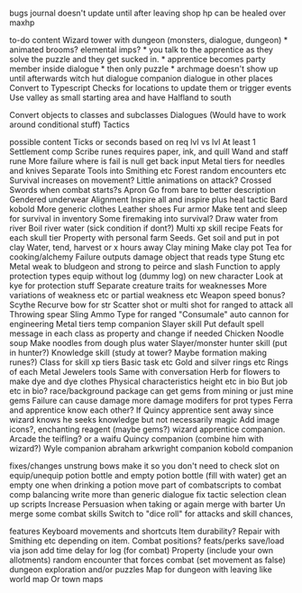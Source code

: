 bugs
journal doesn't update until after leaving shop
hp can be healed over maxhp

to-do content
Wizard tower with dungeon  (monsters, dialogue, dungeon)
    * animated brooms? elemental imps?
    * you talk to the apprentice as they solve the puzzle and they get sucked in.
    * apprentice becomes party member inside dialogue
    * then only puzzle
    * archmage doesn't show up until afterwards
witch hut dialogue
companion dialogue in other places
Convert to Typescript
Checks for locations to update them or trigger events
Use valley as small starting area and have Halfland to south

Convert objects to classes and subclasses
Dialogues (Would have to work around conditional stuff)
Tactics

possible content
Ticks or seconds based on req lvl vs lvl At least 1
Settlement comp
Scribe runes requires paper, ink, and quill
Wand and staff rune
More failure where is fail is null get back input
Metal tiers for needles and knives 
Separate Tools into Smithing etc
Forest random encounters etc
Survival increases on movement?
Little animations on attack?
Crossed Swords when combat starts?s
Apron
Go from bare to better description 
Gendered underwear 
Alignment 
Inspire all and inspire plus heal tactic
Bard kobold 
More generic clothes
Leather shoes 
Fur armor
Make tent and sleep for survival in inventory
Some firemaking into survival?
Draw water from river
Boil river water (sick condition if dont?)
Multi xp skill recipe 
Feats for each skull tier
Property with personal farm 
Seeds. Get soil and put in pot clay
Water, tend, harvest or x hours away 
Clay mining
Make clay pot
Tea for cooking/alchemy
Failure outputs damage object that reads type
Stung etc
Metal weak to bludgeon and strong to peirce and slash
Function to apply protection types equip without log (dummy log) on new character 
Look at kye for protection  stuff
Separate creature traits for weaknesses
More variations of weakness etc or partial weakness etc
Weapon speed bonus?
Scythe 
Recurve bow for str
Scatter shot or multi shot for ranged to attack all
Throwing spear
Sling
Ammo Type for ranged
"Consumale" auto cannon for engineering Metal tiers temp companion
Slayer skill
Put default spell message in each class as property and change if needed
Chicken Noodle soup 
Make noodles from dough plus water 
Slayer/monster hunter skill (put in hunter?)
Knowledge skill (study at tower? Maybe formation making runes?)
Class for skill xp tiers 
Basic task etc
Gold and silver rings etc
Rings of each Metal
Jewelers tools
Same with conversation 
Herb for flowers to make dye and dye clothes 
Physical characteristics height etc in bio
But job etc in bio?
race/background package
can get gems from mining or just mine gems
Failure can cause damage
more damage modifers for prot types
Ferra and apprentice know each other?
If Quincy apprentice sent away since wizard knows he seeks knowledge but not necessarily magic
Add image icons?,
enchanting reagent (maybe gems?)
wizard apprentice companion. Arcade the teifling? or a waifu
Quincy companion (combine him with wizard?)
Wyle companion
abraham arkwright companion
kobold companion

fixes/changes
unstrung bows
make it so you don't need to check slot on equip/unequip
potion bottle and empty potion bottle (fill with water) get an empty one when drinking a potion
move part of combatscripts to combat comp
balancing
write more than generic dialogue
fix tactic selection
clean up scripts
Increase Persuasion when taking or again merge with barter
Un merge some combat skills 
Switch to "dice roll" for attacks and skill chances,

features
Keyboard movements and shortcuts
Item durability?
Repair with Smithing etc depending on item.
Combat positions?
feats/perks
save/load via json
add time delay for log (for combat)
Property (include your own allotments)
random encounter that forces combat (set movement as false)
dungeon exploration and/or puzzles
Map for dungeon with leaving like world map
Or town maps